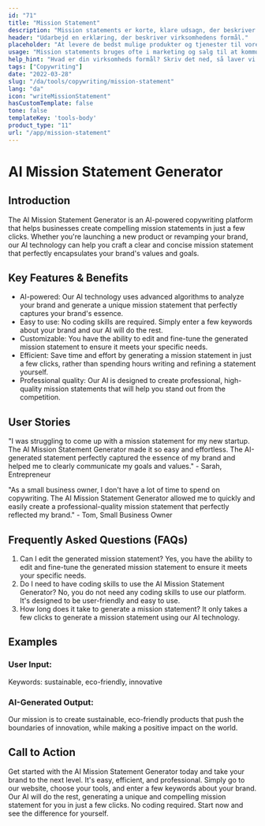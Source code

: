 ```yaml
---
id: "71"
title: "Mission Statement"
description: "Mission statements er korte, klare udsagn, der beskriver en virksomheds formål, hvad den gør, og hvorfor den eksisterer. De bruges ofte til at kommunikere en virksomheds værdier og mål, og de kan bruges som en måde at differentiere en virksomhed fra en anden på."
header: "Udarbejd en erklæring, der beskriver virksomhedens formål."
placeholder: "At levere de bedst mulige produkter og tjenester til vores kunder."
usage: "Mission statements bruges ofte i marketing og salg til at kommunikere, hvad en virksomhed gør, og hvorfor den er anderledes. Følgende generator kan hjælpe dig med at designe og brainstrom en stilistisk mission statement, der er tæt på dit brand."
help_hint: "Hvad er din virksomheds formål? Skriv det ned, så laver vi det om til en missionserklæring."
tags: ["Copywriting"]
date: "2022-03-28"
slug: "/da/tools/copywriting/mission-statement"
lang: "da"
icon: "writeMissionStatement"
hasCustomTemplate: false
tone: false
templateKey: 'tools-body'
product_type: "11"
url: "/app/mission-statement"
---
```


# AI Mission Statement Generator

## Introduction

The AI Mission Statement Generator is an AI-powered copywriting platform that helps businesses create compelling mission statements in just a few clicks. Whether you're launching a new product or revamping your brand, our AI technology can help you craft a clear and concise mission statement that perfectly encapsulates your brand's values and goals.

## Key Features & Benefits

- AI-powered: Our AI technology uses advanced algorithms to analyze your brand and generate a unique mission statement that perfectly captures your brand's essence.
- Easy to use: No coding skills are required. Simply enter a few keywords about your brand and our AI will do the rest.
- Customizable: You have the ability to edit and fine-tune the generated mission statement to ensure it meets your specific needs.
- Efficient: Save time and effort by generating a mission statement in just a few clicks, rather than spending hours writing and refining a statement yourself.
- Professional quality: Our AI is designed to create professional, high-quality mission statements that will help you stand out from the competition.

## User Stories

"I was struggling to come up with a mission statement for my new startup. The AI Mission Statement Generator made it so easy and effortless. The AI-generated statement perfectly captured the essence of my brand and helped me to clearly communicate my goals and values." - Sarah, Entrepreneur

"As a small business owner, I don't have a lot of time to spend on copywriting. The AI Mission Statement Generator allowed me to quickly and easily create a professional-quality mission statement that perfectly reflected my brand." - Tom, Small Business Owner

## Frequently Asked Questions (FAQs)

1. Can I edit the generated mission statement? Yes, you have the ability to edit and fine-tune the generated mission statement to ensure it meets your specific needs.
2. Do I need to have coding skills to use the AI Mission Statement Generator? No, you do not need any coding skills to use our platform. It's designed to be user-friendly and easy to use.
3. How long does it take to generate a mission statement? It only takes a few clicks to generate a mission statement using our AI technology.

## Examples

### User Input: 

Keywords: sustainable, eco-friendly, innovative

### AI-Generated Output: 

Our mission is to create sustainable, eco-friendly products that push the boundaries of innovation, while making a positive impact on the world.

## Call to Action

Get started with the AI Mission Statement Generator today and take your brand to the next level. It's easy, efficient, and professional. Simply go to our website, choose your tools, and enter a few keywords about your brand. Our AI will do the rest, generating a unique and compelling mission statement for you in just a few clicks. No coding required. Start now and see the difference for yourself.